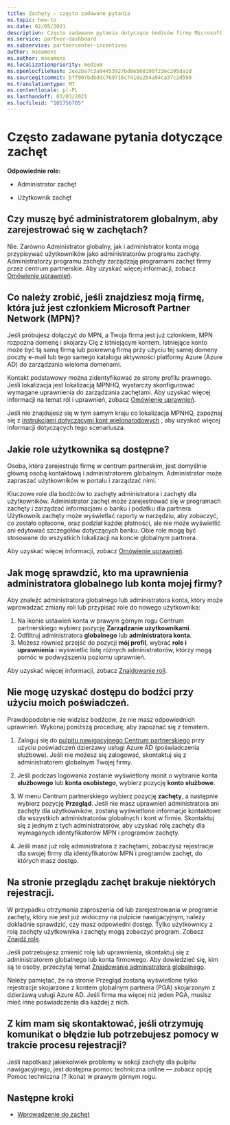 ```yaml
---
title: Zachęty — często zadawane pytania
ms.topic: how-to
ms.date: 02/05/2021
description: Często zadawane pytania dotyczące bodźców firmy Microsoft. Ten artykuł zawiera pytania dotyczące ról użytkownika, sposobu rejestrowania lub wykonywania czynności związanych z komunikatami o błędach.
ms.service: partner-dashboard
ms.subservice: partnercenter-incentives
author: mseamons
ms.author: mseamons
ms.localizationpriority: medium
ms.openlocfilehash: 2ee2ba7c3a04453927bd8e508190f23ec295da1d
ms.sourcegitcommit: bff907bdbddc769716c7418a2b4a94ca37c2d590
ms.translationtype: MT
ms.contentlocale: pl-PL
ms.lasthandoff: 03/03/2021
ms.locfileid: "101756705"
---
```

# <a name="frequently-asked-questions-on-incentives"></a>Często zadawane pytania dotyczące zachęt

**Odpowiednie role:**

- Administrator zachęt

- Użytkownik zachęt

## <a name="do-i-need-to-be-the-global-admin-to-enroll-in-incentives"></a>Czy muszę być administratorem globalnym, aby zarejestrować się w zachętach?

Nie. Zarówno Administrator globalny, jak i administrator konta mogą przypisywać użytkowników jako administratorów programu zachęty. Administratorzy programu zachęty zarządzają programami zachęt firmy przez centrum partnerskie. Aby uzyskać więcej informacji, zobacz [Omówienie uprawnień](permissions-overview.md).

## <a name="what-do-i-need-to-do-if-i-find-my-company-is-already-a-member-of-the-microsoft-partner-network-mpn"></a>Co należy zrobić, jeśli znajdziesz moją firmę, która już jest członkiem Microsoft Partner Network (MPN)?

Jeśli próbujesz dołączyć do MPN, a Twoja firma jest już członkiem, MPN rozpozna domenę i skojarzy Cię z istniejącym kontem. Istniejące konto może być tą samą firmą lub pokrewną firmą przy użyciu tej samej domeny poczty e-mail lub tego samego katalogu aktywności platformy Azure (Azure AD) do zarządzania wieloma domenami.

Kontakt podstawowy można zidentyfikować ze strony profilu prawnego. Jeśli lokalizacja jest lokalizacją MPNHQ, wystarczy skonfigurować wymagane uprawnienia do zarządzania zachętami. Aby uzyskać więcej informacji na temat ról i uprawnień, zobacz [Omówienie uprawnień](permissions-overview.md).

Jeśli nie znajdujesz się w tym samym kraju co lokalizacja MPNHQ, zapoznaj się z [instrukcjami dotyczącymi kont wielonarodowych](https://support.microsoft.com/help/4515619/special-considerations-for-multi-national-partners-joining-the-microso) , aby uzyskać więcej informacji dotyczących tego scenariusza.

## <a name="what-user-roles-are-available"></a>Jakie role użytkownika są dostępne?

Osoba, która zarejestruje firmę w centrum partnerskim, jest domyślnie główną osobą kontaktową i administratorem globalnym. Administrator może zapraszać użytkowników w portalu i zarządzać nimi.

Kluczowe role dla bodźców to zachęty administratora i zachęty dla użytkowników. Administrator zachęt może zarejestrować się w programach zachęty i zarządzać informacjami o banku i podatku dla partnera. Użytkownik zachęty może wyświetlać raporty w narzędziu, aby zobaczyć, co zostało opłacone, oraz podział każdej płatności, ale nie może wyświetlić ani edytować szczegółów dotyczących banku. Obie role mogą być stosowane do wszystkich lokalizacji na koncie globalnym partnera.

Aby uzyskać więcej informacji, zobacz [Omówienie uprawnień](permissions-overview.md).

## <a name="how-can-i-find-out-who-has-global-or-account-admin-rights-for-my-company"></a>Jak mogę sprawdzić, kto ma uprawnienia administratora globalnego lub konta mojej firmy?

Aby znaleźć administratora globalnego lub administratora konta, który może wprowadzać zmiany roli lub przypisać role do nowego użytkownika:

1. Na ikonie ustawień konta w prawym górnym rogu Centrum partnerskiego wybierz pozycję **Zarządzanie użytkownikami**.
2. Odfiltruj administratora **globalnego** lub **administratora konta**.
3. Możesz również przejść do pozycji **mój profil**, wybrać **role i uprawnienia** i wyświetlić listę różnych administratorów, którzy mogą pomóc w podwyższeniu poziomu uprawnień.
 
Aby uzyskać więcej informacji, zobacz [Znajdowanie roli](find-your-role.md).  

## <a name="i-cant-access-incentives-using-my-credentials"></a>Nie mogę uzyskać dostępu do bodźci przy użyciu moich poświadczeń.

Prawdopodobnie nie widzisz bodźców, że nie masz odpowiednich uprawnień. Wykonaj poniższą procedurę, aby zapoznać się z tematem.

1. Zaloguj się do [pulpitu nawigacyjnego Centrum partnerskiego](https://partner.microsoft.com/dashboard/) przy użyciu poświadczeń dzierżawy usługi Azure AD (poświadczenia służbowe). Jeśli nie możesz się zalogować, skontaktuj się z administratorem globalnym Twojej firmy.

2. Jeśli podczas logowania zostanie wyświetlony monit o wybranie konta **służbowego** lub **konta osobistego**, wybierz pozycję **konto służbowe**.

3. W menu Centrum partnerskiego wybierz pozycję **zachęty**, a następnie wybierz pozycję **Przegląd**. Jeśli nie masz uprawnień administratora ani zachęty dla użytkowników, zostaną wyświetlone informacje kontaktowe dla wszystkich administratorów globalnych i kont w firmie. Skontaktuj się z jednym z tych administratorów, aby uzyskać rolę zachęty dla wymaganych identyfikatorów MPN i programów zachęty.

4. Jeśli masz już rolę administratora z zachętami, zobaczysz rejestracje dla swojej firmy dla identyfikatorów MPN i programów zachęt, do których masz dostęp.

## <a name="some-enrollments-are-missing-from-the-incentives-overview-page"></a>Na stronie przeglądu zachęt brakuje niektórych rejestracji.

W przypadku otrzymania zaproszenia od lub zarejestrowania w programie zachęty, który nie jest już widoczny na pulpicie nawigacyjnym, należy dokładnie sprawdzić, czy masz odpowiedni dostęp. Tylko użytkownicy z rolą zachęty użytkownika i zachęty mogą zobaczyć program. Zobacz [Znajdź rolę](./find-your-role.md).

Jeśli potrzebujesz zmienić rolę lub uprawnienia, skontaktuj się z administratorem globalnego lub konta firmowego. Aby dowiedzieć się, kim są te osoby, przeczytaj temat [Znajdowanie administratora globalnego](./find-your-role.md#find-your-global-admin).

Należy pamiętać, że na stronie Przegląd zostaną wyświetlone tylko rejestracje skojarzone z kontem globalnym partnera (PGA) skojarzonym z dzierżawą usługi Azure AD. Jeśli firma ma więcej niż jeden PGA, musisz mieć inne poświadczenia dla każdej z nich.

## <a name="who-should-i-contact-if-i-get-an-error-message-or-need-help-during-the-enrollment-process"></a>Z kim mam się skontaktować, jeśli otrzymuję komunikat o błędzie lub potrzebujesz pomocy w trakcie procesu rejestracji?

Jeśli napotkasz jakiekolwiek problemy w sekcji zachęty dla pulpitu nawigacyjnego, jest dostępna pomoc techniczna online — zobacz opcję Pomoc techniczna (? Ikona) w prawym górnym rogu.

## <a name="next-steps"></a>Następne kroki

- [Wprowadzenie do zachęt](incentives-get-started-intro.md)